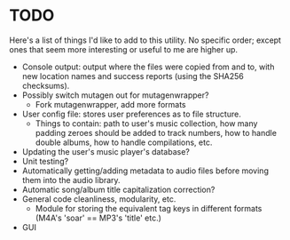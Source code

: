 TODO
====

Here's a list of things I'd like to add to this utility. No specific order; except ones that seem more interesting or useful to me are higher up.

* Console output: output where the files were copied from and to, with new location names and success reports (using the SHA256 checksums).
* Possibly switch mutagen out for mutagenwrapper?
	* Fork mutagenwrapper, add more formats
* User config file: stores user preferences as to file structure.
	* Things to contain: path to user's music collection, how many padding zeroes should be added to track numbers, how to handle double albums, how to handle compilations, etc.
* Updating the user's music player's database?
* Unit testing?
* Automatically getting/adding metadata to audio files before moving them into the audio library.
* Automatic song/album title capitalization correction?
* General code cleanliness, modularity, etc.
	* Module for storing the equivalent tag keys in different formats (M4A's 'soar' == MP3's 'title' etc.)
* GUI
